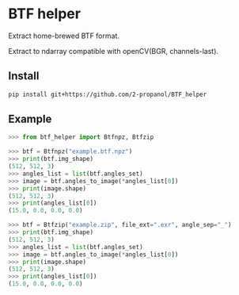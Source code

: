 # BTF helper
Extract home-brewed BTF format.

Extract to ndarray compatible with openCV(BGR, channels-last).


## Install
```bash
pip install git+https://github.com/2-propanol/BTF_helper
```

## Example
```python
>>> from btf_helper import Btfnpz, Btfzip

>>> btf = Btfnpz("example.btf.npz")
>>> print(btf.img_shape)
(512, 512, 3)
>>> angles_list = list(btf.angles_set)
>>> image = btf.angles_to_image(*angles_list[0])
>>> print(image.shape)
(512, 512, 3)
>>> print(angles_list[0])
(15.0, 0.0, 0.0, 0.0)

>>> btf = Btfzip("example.zip", file_ext=".exr", angle_sep="_")
>>> print(btf.img_shape)
(512, 512, 3)
>>> angles_list = list(btf.angles_set)
>>> image = btf.angles_to_image(*angles_list[0])
>>> print(image.shape)
(512, 512, 3)
>>> print(angles_list[0])
(15.0, 0.0, 0.0, 0.0)
```

